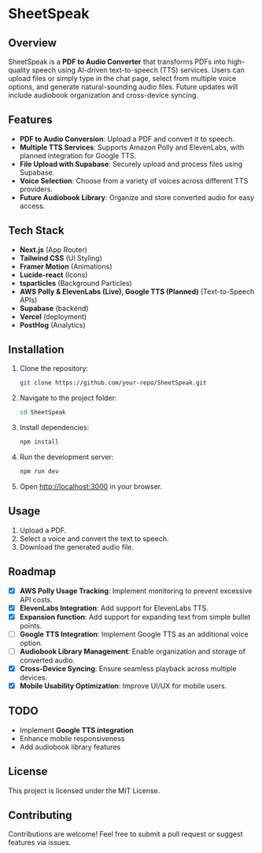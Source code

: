 # SheetSpeak

## Overview
SheetSpeak is a **PDF to Audio Converter** that transforms PDFs into high-quality speech using AI-driven text-to-speech (TTS) services. Users can upload files or simply type in the chat page, select from multiple voice options, and generate natural-sounding audio files. Future updates will include audiobook organization and cross-device syncing.

## Features
- **PDF to Audio Conversion**: Upload a PDF and convert it to speech.
- **Multiple TTS Services**: Supports Amazon Polly and ElevenLabs, with planned integration for Google TTS.
- **File Upload with Supabase**: Securely upload and process files using Supabase.
- **Voice Selection**: Choose from a variety of voices across different TTS providers.
- **Future Audiobook Library**: Organize and store converted audio for easy access.

## Tech Stack
- **Next.js** (App Router)
- **Tailwind CSS** (UI Styling)
- **Framer Motion** (Animations)
- **Lucide-react** (Icons)
- **tsparticles** (Background Particles)
- **AWS Polly & ElevenLabs (Live), Google TTS (Planned)** (Text-to-Speech APIs)
- **Supabase** (backend)
- **Vercel** (deployment)
- **PostHog** (Analytics)

## Installation
1. Clone the repository:
   ```bash
   git clone https://github.com/your-repo/SheetSpeak.git
   ```
2. Navigate to the project folder:
   ```bash
   cd SheetSpeak
   ```
3. Install dependencies:
   ```bash
   npm install
   ```
4. Run the development server:
   ```bash
   npm run dev
   ```
5. Open [http://localhost:3000](http://localhost:3000) in your browser.

## Usage
1. Upload a PDF.
2. Select a voice and convert the text to speech.
3. Download the generated audio file.

## Roadmap
- [x] **AWS Polly Usage Tracking**: Implement monitoring to prevent excessive API costs.
- [x] **ElevenLabs Integration**: Add support for ElevenLabs TTS.
- [x] **Expansion function**: Add support for expanding text from simple bullet points.
- [ ] **Google TTS Integration**: Implement Google TTS as an additional voice option.
- [ ] **Audiobook Library Management**: Enable organization and storage of converted audio.
- [x] **Cross-Device Syncing**: Ensure seamless playback across multiple devices.
- [x] **Mobile Usability Optimization**: Improve UI/UX for mobile users.

## TODO
- Implement **Google TTS integration**
- Enhance mobile responsiveness
- Add audiobook library features

## License
This project is licensed under the MIT License.

## Contributing
Contributions are welcome! Feel free to submit a pull request or suggest features via issues.

